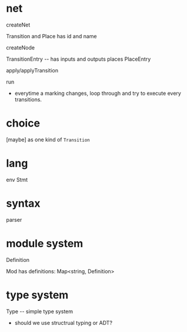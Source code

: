 # net

createNet

Transition and Place has id and name

createNode

TransitionEntry -- has inputs and outputs places
PlaceEntry

apply/applyTransition

run

- everytime a marking changes,
  loop through and try to execute every transitions.

# choice

[maybe] as one kind of `Transition`

# lang

env
Stmt

# syntax

parser

# module system

Definition

Mod has definitions: Map<string, Definition>

# type system

Type -- simple type system

- should we use structrual typing or ADT?
